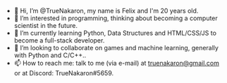 - 👋 Hi, I’m @TrueNakaron, my name is Felix and I'm 20 years old.
- 👀 I’m interested in programming, thinking about becoming a computer scientist in the future.
- 🌱 I’m currently learning Python, Data Structures and HTML/CSS/JS to become a full-stack developer.
- 💞️ I’m looking to collaborate on games and machine learning, generally with Python and C/C++..
- 📫 How to reach me: talk to me (via e-mail) at truenakaron@gmail.com or at Discord: TrueNakaron#5659.
